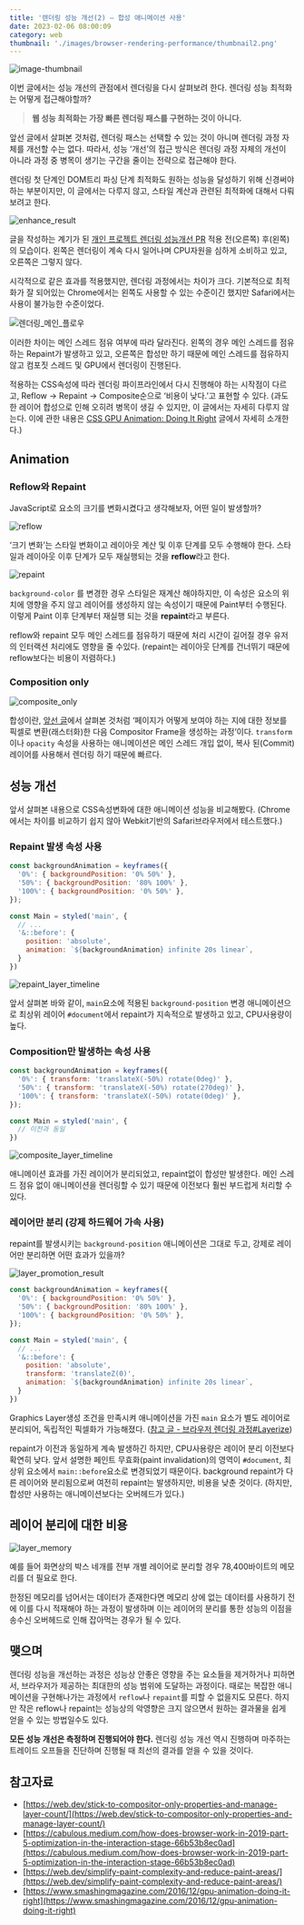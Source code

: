 ```yaml
---
title: '렌더링 성능 개선(2) — 합성 애니메이션 사용'
date: 2023-02-06 08:00:09
category: web
thumbnail: './images/browser-rendering-performance/thumbnail2.png'
---
```


![image-thumbnail](./images/browser-rendering-performance/thumbnail2.png)

이번 글에서는 성능 개선의 관점에서 렌더링을 다시 살펴보려 한다. 렌더링 성능 최적화는 어떻게 접근해야할까?

> **웹 성능 최적화는 가장 빠른 렌더링 패스를 구현하는 것이 아니다.**

앞선 글에서 살펴본 것처럼, 렌더링 패스는 선택할 수 있는 것이 아니며 렌더링 과정 자체를 개선할 수는 없다. 따라서, 성능 ‘개선’의 접근 방식은 렌더링 과정 자체의 개선이 아니라 과정 중 병목이 생기는 구간을 줄이는 전략으로 접근해야 한다.

렌더링 첫 단계인 DOM트리 파싱 단계 최적화도 원하는 성능을 달성하기 위해 신경써야 하는 부분이지만, 이 글에서는 다루지 않고, 스타일 계산과 관련된 최적화에 대해서 다뤄보려고 한다.

![enhance_result](./images/browser-rendering-performance/enhance_result.png)

글을 작성하는 계기가 된 [개인 프로젝트 렌더링 성능개선 PR](https://github.com/SoYoung210/Uing/pull/9) 적용 전(오른쪽) 후(왼쪽)의 모습이다. 왼쪽은 렌더링이 계속 다시 일어나며 CPU자원을 심하게 소비하고 있고, 오른쪽은 그렇지 않다.

시각적으로 같은 효과를 적용했지만, 렌더링 과정에서는 차이가 크다. 기본적으로 최적화가 잘 되어있는 Chrome에서는 왼쪽도 사용할 수 있는 수준이긴 했지만 Safari에서는 사용이 불가능한 수준이었다.

![렌더링_메인_플로우](./images/browser-rendering-performance/메인플로우.png)

이러한 차이는 메인 스레드 점유 여부에 따라 달라진다. 왼쪽의 경우 메인 스레드를 점유하는 Repaint가 발생하고 있고, 오른쪽은 합성만 하기 때문에 메인 스레드를 점유하지 않고 컴포짓 스레드 및 GPU에서 렌더링이 진행된다.

적용하는 CSS속성에 따라 렌더링 파이프라인에서 다시 진행해야 하는 시작점이 다르고, Reflow → Repaint → Composite순으로 ‘비용이 낮다.’고 표현할 수 있다. (과도한 레이어 합성으로 인해 오히려 병목이 생길 수 있지만, 이 글에서는 자세히 다루지 않는다. 이에 관한 내용은 [CSS GPU Animation: Doing It Right](https://www.smashingmagazine.com/2016/12/gpu-animation-doing-it-right/#pros-and-cons) 글에서 자세히 소개한다.)

## Animation

### Reflow와 Repaint

JavaScript로 요소의 크기를 변화시켰다고 생각해보자, 어떤 일이 발생할까?

![reflow](./images/browser-rendering-performance/reflow.png)

‘크기 변화’는 스타일 변화이고 레이아웃 계산 및 이후 단계를 모두 수행해야 한다. 스타일과 레이아웃 이후 단계가 모두 재실행되는 것을 **reflow**라고 한다.

![repaint](./images/browser-rendering-performance/repaint.png)

`background-color` 를 변경한 경우 스타일은 재계산 해야하지만, 이 속성은 요소의 위치에 영향을 주지 않고 레이어를 생성하지 않는 속성이기 때문에 Paint부터 수행된다. 이렇게 Paint 이후 단계부터 재실행 되는 것을 **repaint**라고 부른다.

reflow와 repaint 모두 메인 스레드를 점유하기 때문에 처리 시간이 길어질 경우 유저의 인터랙션 처리에도 영향을 줄 수있다. (repaint는 레이아웃 단계를 건너뛰기 때문에 reflow보다는 비용이 저렴하다.)

### Composition only

![composite_only](./images/browser-rendering-performance/composite_only.png)

합성이란, [앞선 글](https://so-so.dev/web/browser-rendering-process/#%ED%95%A9%EC%84%B1-%EC%8A%A4%EB%A0%88%EB%93%9C)에서 살펴본 것처럼 ‘페이지가 어떻게 보여야 하는 지에 대한 정보를 픽셀로 변환(래스터화)한 다음 Compositor Frame을 생성하는 과정’이다. `transform` 이나 `opacity` 속성을 사용하는 애니메이션은 메인 스레드 개입 없이, 복사 된(Commit) 레이어를 사용해서 렌더링 하기 때문에 빠르다.

## 성능 개선

앞서 살펴본 내용으로 CSS속성변화에 대한 애니메이션 성능을 비교해봤다. (Chrome에서는 차이를 비교하기 쉽지 않아 Webkit기반의 Safari브라우저에서 테스트했다.)

### Repaint 발생 속성 사용

```jsx
const backgroundAnimation = keyframes({
  '0%': { backgroundPosition: '0% 50%' },
  '50%': { backgroundPosition: '80% 100%' },
  '100%': { backgroundPosition: '0% 50%' },
});

const Main = styled('main', {
  // ...
  '&::before': {
    position: 'absolute',
    animation: `${backgroundAnimation} infinite 20s linear`,
  }
})
```

![repaint_layer_timeline](./images/browser-rendering-performance/repaint_layer_timeline.png)

앞서 살펴본 바와 같이, `main`요소에 적용된 `background-position` 변경 애니메이션으로 최상위 레이어 `#document`에서 repaint가 지속적으로 발생하고 있고, CPU사용량이 높다.

### Composition만 발생하는 속성 사용

```jsx
const backgroundAnimation = keyframes({
  '0%': { transform: 'translateX(-50%) rotate(0deg)' },
  '50%': { transform: 'translateX(-50%) rotate(270deg)' },
  '100%': { transform: 'translateX(-50%) rotate(0deg)' },
});

const Main = styled('main', {
  // 이전과 동일
})
```

![composite_layer_timeline](./images/browser-rendering-performance/composite_layer_timeline.png)

애니메이션 효과를 가진 레이어가 분리되었고, repaint없이 합성만 발생한다. 메인 스레드 점유 없이 애니메이션을 렌더링할 수 있기 때문에 이전보다 훨씬 부드럽게 처리할 수 있다.

### 레이어만 분리 (강제 하드웨어 가속 사용)

repaint를 발생시키는 `background-position` 애니메이션은 그대로 두고, 강제로 레이어만 분리하면 어떤 효과가 있을까?

![layer_promotion_result](./images/browser-rendering-performance/layer_promotion_result.png)

```jsx
const backgroundAnimation = keyframes({
  '0%': { backgroundPosition: '0% 50%' },
  '50%': { backgroundPosition: '80% 100%' },
  '100%': { backgroundPosition: '0% 50%' },
});

const Main = styled('main', {
  // ...
  '&::before': {
    position: 'absolute',
    transform: 'translateZ(0)',
    animation: `${backgroundAnimation} infinite 20s linear`,
  }
})
```

Graphics Layer생성 조건을 만족시켜 애니메이션을 가진 `main` 요소가 별도 레이어로 분리되어, 독립적인 픽셀화가 가능해졌다. ([참고 글 - 브라우저 렌더링 과정#Layerize](https://so-so.dev/web/browser-rendering-process/#6-layerize))

repaint가 이전과 동일하게 계속 발생하긴 하지만, CPU사용량은 레이어 분리 이전보다 확연히 낮다. 앞서 설명한 페인트 무효화(paint invalidation)의 영역이 `#document`, 최상위 요소에서 `main::before`요소로 변경되었기 때문이다. background repaint가 다른 레이어와 분리됨으로써 여전히 repaint는 발생하지만, 비용을 낮춘 것이다. (하지만, 합성만 사용하는 애니메이션보다는 오버헤드가 있다.)

## 레이어 분리에 대한 비용

![layer_memory](./images/browser-rendering-performance/layer_memory.png)

예를 들어 화면상의 박스 네개를 전부 개별 레이어로 분리할 경우 78,400바이트의 메모리를 더 필요로 한다.

한정된 메모리를 넘어서는 데이터가 존재한다면 메모리 상에 없는 데이터를 사용하기 전에 이를 다시 적재해야 하는 과정이 발생하며 이는 레이어의 분리를 통한 성능의 이점을 송수신 오버헤드로 인해 잡아먹는 경우가 될 수 있다.

## 맺으며

렌더링 성능을 개선하는 과정은 성능상 안좋은 영향을 주는 요소들을 제거하거나 피하면서, 브라우저가 제공하는 최대한의 성능 범위에 도달하는 과정이다. 때로는 복잡한 애니메이션을 구현해나가는 과정에서 `reflow`나 `repaint`를 피할 수 없을지도 모른다. 하지만 작은 reflow나 repaint는 성능상의 악영향은 크지 않으면서 원하는 결과물을 쉽게 얻을 수 있는 방법일수도 있다.

**모든 성능 개선은 측정하며 진행되어야 한다.** 렌더링 성능 개선 역시 진행하며 마주하는 트레이드 오프들을 진단하며 진행될 때 최선의 결과를 얻을 수 있을 것이다.

## 참고자료

- [https://web.dev/stick-to-compositor-only-properties-and-manage-layer-count/](https://web.dev/stick-to-compositor-only-properties-and-manage-layer-count/)
- [https://cabulous.medium.com/how-does-browser-work-in-2019-part-5-optimization-in-the-interaction-stage-66b53b8ec0ad](https://cabulous.medium.com/how-does-browser-work-in-2019-part-5-optimization-in-the-interaction-stage-66b53b8ec0ad)
- [https://web.dev/simplify-paint-complexity-and-reduce-paint-areas/](https://web.dev/simplify-paint-complexity-and-reduce-paint-areas/)
- [https://www.smashingmagazine.com/2016/12/gpu-animation-doing-it-right](https://www.smashingmagazine.com/2016/12/gpu-animation-doing-it-right)